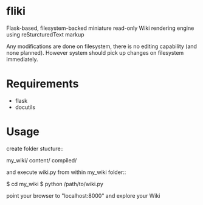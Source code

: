 fliki
=====

Flask-based, filesystem-backed miniature read-only Wiki rendering engine using reSturcturedText markup

Any modifications are done on filesystem, there is no editing capability (and none planned). However system
should pick up changes on filesystem immediately.


Requirements
============

* flask
* docutils


Usage
=====

create folder stucture::

  my_wiki/
    content/
    compiled/

and execute wiki.py from within my_wiki folder::

  $ cd my_wiki
  $ python /path/to/wiki.py

point your browser to "localhost:8000" and explore your Wiki

